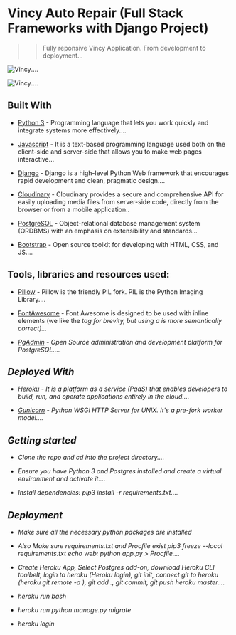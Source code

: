 # Vincy Auto Repair (Full Stack Frameworks with Django Project)

> > Fully reponsive Vincy Application. From development to deployment...

<img src="https://res.cloudinary.com/chuksmbanaso/image/upload/v1645079268/media/Screenshot_26_flgkhu.png" title="Vincy" alt="Vincy">....

<img src="https://res.cloudinary.com/chuksmbanaso/image/upload/v1645079281/media/Screenshot_27_ktath0.png" title="Vincy" alt="Vincy">....

## Built With

- [Python 3](https://www.python.org/) - Programming language that lets you work quickly and integrate systems more effectively....

- [Javascript](https://www.javascript.com) - It is a text-based programming language used both on the client-side and server-side that allows you to make web pages interactive...

- [Django](https://www.djangoproject.com/) - Django is a high-level Python Web framework that encourages rapid development and clean, pragmatic design....

- [Cloudinary](https://cloudinary.com/) - Cloudinary provides a secure and comprehensive API for easily uploading media files from server-side code, directly from the browser or from a mobile application..

- [PostgreSQL](https://www.postgresql.org/) - Object-relational database management system (ORDBMS) with an emphasis on extensibility and standards...

- [Bootstrap](https://getbootstrap.com/) - Open source toolkit for developing with HTML, CSS, and JS....


## Tools, libraries and resources used:

- [Pillow](https://pillow.readthedocs.io/en/5.3.x/) - Pillow is the friendly PIL fork. PIL is the Python Imaging Library....

- [FontAwesome](https://fontawesome.com/) -  Font Awesome is designed to be used with inline elements (we like the <i> tag for brevity, but using a <span> is more semantically correct)...

- [PgAdmin](https://www.pgadmin.org/) - Open Source administration and development platform for PostgreSQL....

## Deployed With

- [Heroku](https://www.heroku.com/) - It is a platform as a service (PaaS) that enables developers to build, run, and operate applications entirely in the cloud....

- [Gunicorn](https://gunicorn.org/) - Python WSGI HTTP Server for UNIX. It's a pre-fork worker model....

## Getting started

- Clone the repo and cd into the project directory....

- Ensure you have Python 3 and Postgres installed and create a virtual environment and activate it....

- Install dependencies: pip3 install -r requirements.txt....

## Deployment

- Make sure all the necessary python packages are installed 

- Also Make sure requirements.txt and Procfile exist pip3 freeze --local requirements.txt echo web: python app.py > Procfile....

- Create Heroku App, Select Postgres add-on, download Heroku CLI toolbelt, login to heroku (Heroku login), git init, connect git to heroku (heroku git remote -a ), git add ., git commit, git push heroku master....

- heroku run bash

- heroku run python manage.py migrate

- heroku login
